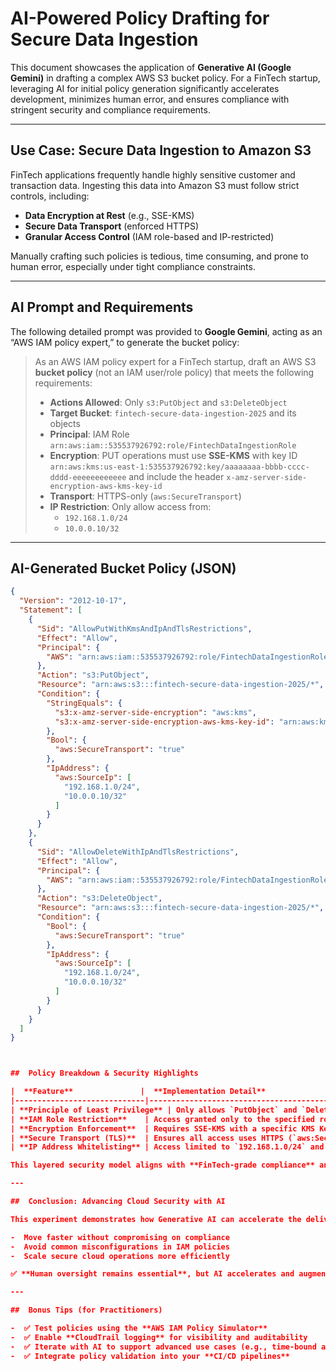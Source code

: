 #   AI-Powered Policy Drafting for Secure Data Ingestion

This document showcases the application of **Generative AI (Google Gemini)** in drafting a complex AWS S3 bucket policy. For a FinTech startup, leveraging AI for initial policy generation significantly accelerates development, minimizes human error, and ensures compliance with stringent security and compliance requirements.

---

##  Use Case: Secure Data Ingestion to Amazon S3

FinTech applications frequently handle highly sensitive customer and transaction data. Ingesting this data into Amazon S3 must follow strict controls, including:

- **Data Encryption at Rest** (e.g., SSE-KMS)  
- **Secure Data Transport** (enforced HTTPS)  
- **Granular Access Control** (IAM role-based and IP-restricted)  

Manually crafting such policies is tedious, time consuming, and prone to human error, especially under tight compliance constraints.

---

##  AI Prompt and Requirements

The following detailed prompt was provided to **Google Gemini**, acting as an “AWS IAM policy expert,” to generate the bucket policy:

> As an AWS IAM policy expert for a FinTech startup, draft an AWS S3 **bucket policy** (not an IAM user/role policy) that meets the following requirements:
>
> - **Actions Allowed**: Only `s3:PutObject` and `s3:DeleteObject`  
> - **Target Bucket**: `fintech-secure-data-ingestion-2025` and its objects  
> - **Principal**: IAM Role `arn:aws:iam::535537926792:role/FintechDataIngestionRole`  
> - **Encryption**: PUT operations must use **SSE-KMS** with key ID `arn:aws:kms:us-east-1:535537926792:key/aaaaaaaa-bbbb-cccc-dddd-eeeeeeeeeeee` and include the header `x-amz-server-side-encryption-aws-kms-key-id`  
> - **Transport**: HTTPS-only (`aws:SecureTransport`)  
> - **IP Restriction**: Only allow access from:  
>   - `192.168.1.0/24`  
>   - `10.0.0.10/32`

---

##  AI-Generated Bucket Policy (JSON)

```json
{
  "Version": "2012-10-17",
  "Statement": [
    {
      "Sid": "AllowPutWithKmsAndIpAndTlsRestrictions",
      "Effect": "Allow",
      "Principal": {
        "AWS": "arn:aws:iam::535537926792:role/FintechDataIngestionRole"
      },
      "Action": "s3:PutObject",
      "Resource": "arn:aws:s3:::fintech-secure-data-ingestion-2025/*",
      "Condition": {
        "StringEquals": {
          "s3:x-amz-server-side-encryption": "aws:kms",
          "s3:x-amz-server-side-encryption-aws-kms-key-id": "arn:aws:kms:us-east-1:535537926792:key/aaaaaaaa-bbbb-cccc-dddd-eeeeeeeeeeee"
        },
        "Bool": {
          "aws:SecureTransport": "true"
        },
        "IpAddress": {
          "aws:SourceIp": [
            "192.168.1.0/24",
            "10.0.0.10/32"
          ]
        }
      }
    },
    {
      "Sid": "AllowDeleteWithIpAndTlsRestrictions",
      "Effect": "Allow",
      "Principal": {
        "AWS": "arn:aws:iam::535537926792:role/FintechDataIngestionRole"
      },
      "Action": "s3:DeleteObject",
      "Resource": "arn:aws:s3:::fintech-secure-data-ingestion-2025/*",
      "Condition": {
        "Bool": {
          "aws:SecureTransport": "true"
        },
        "IpAddress": {
          "aws:SourceIp": [
            "192.168.1.0/24",
            "10.0.0.10/32"
          ]
        }
      }
    }
  ]
}



##  Policy Breakdown & Security Highlights

|  **Feature**               |  **Implementation Detail**                                                                 |
|-----------------------------|-----------------------------------------------------------------------------------------------|
| **Principle of Least Privilege** | Only allows `PutObject` and `DeleteObject`; no wildcard permissions                     |
| **IAM Role Restriction**    | Access granted only to the specified role `FintechDataIngestionRole`                         |
| **Encryption Enforcement**  | Requires SSE-KMS with a specific KMS Key ID for uploads                                       |
| **Secure Transport (TLS)**  | Ensures all access uses HTTPS (`aws:SecureTransport = true`)                                  |
| **IP Address Whitelisting** | Access limited to `192.168.1.0/24` and `10.0.0.10/32` for defense-in-depth                     |

This layered security model aligns with **FinTech-grade compliance** and minimizes attack surfaces.

---

##  Conclusion: Advancing Cloud Security with AI

This experiment demonstrates how Generative AI can accelerate the delivery of highly secure, production-ready cloud configurations. By treating AI like a **cloud security co-pilot**, startups can:

-  Move faster without compromising on compliance  
-  Avoid common misconfigurations in IAM policies  
-  Scale secure cloud operations more efficiently  

✅ **Human oversight remains essential**, but AI accelerates and augments secure cloud engineering.

---

##  Bonus Tips (for Practitioners)

-  ✅ Test policies using the **AWS IAM Policy Simulator**  
-  ✅ Enable **CloudTrail logging** for visibility and auditability  
-  ✅ Iterate with AI to support advanced use cases (e.g., time-bound access, access logging)  
-  ✅ Integrate policy validation into your **CI/CD pipelines**

